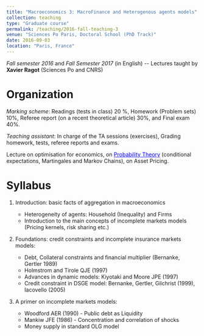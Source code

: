 ```yaml
---
title: "Macroeconomics 3: MacroFinance and Heterogenous agents models"
collection: teaching
type: "Graduate course"
permalink: /teaching/2016-fall-teaching-3
venue: "Sciences Po Paris, Doctoral School (PhD Track)"
date: 2016-09-03
location: "Paris, France"
---
```


*Fall semester 2016* and *Fall Semester 2017* (in English) -- Lectures taught by **Xavier Ragot** (Sciences Po and CNRS)

Organization
======

*Marking scheme*: Readings (tests in class) 20 %, Homework (Problem sets) 10%, Referee report (on a recent theoretical article) 30%, and Final exam 40%.

*Teaching assistant*: In charge of the TA sessions (exercises), Grading homework, tests, referee reports and exams.

Lecture on optimisation for economics, on <a href='https://thomasbourany.github.io/files/Stochastic-processes-printable.pdf' style="color:blue">Probability Theory</a> (conditional expectations, Martingales and Markov Chains), on Asset Pricing.

Syllabus 
====== 

1. Introduction: basic facts of aggregation in macroeconomics
	- Heterogeneity of agents: Household (Inequality) and Firms
	- Introduction to the main concepts of incomplete markets models (Pricing kernels, risk sharing etc.)
	
2. Foundations: credit constraints and incomplete insurance markets models:
	- Debt, Collateral constraints and financial multiplier (Bernanke, Gertler 1989)
	- Holmstrom and Tirole QJE (1997)
	- Advances in dynamic models: Kiyotaki and Moore JPE (1997)
	- Credit constraint in DSGE model: Bernanke, Gertler, Gilchrist (1999), Iacovello (2005)
	
3. A primer on incomplete markets models:
	- Woodford AER (1990) - Public debt as Liquidity
	- Mankiw JFE (1986) - Concentration and correlation of shocks
	- Money supply in standard OLG model

